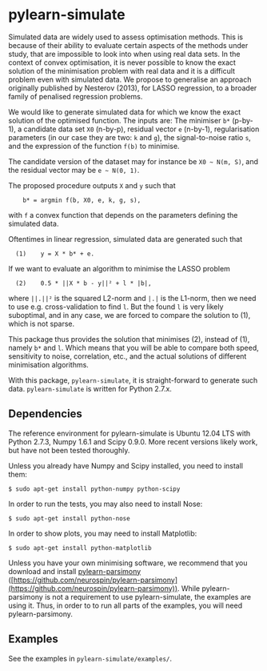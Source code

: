 pylearn-simulate
================

Simulated data are widely used to assess optimisation methods. This is because
of their ability to evaluate certain aspects of the methods under study, that
are impossible to look into when using real data sets. In the context of convex
optimisation, it is never possible to know the exact solution of the
minimisation problem with real data and it is a difficult problem even with
simulated data. We propose to generalise an approach originally published by
Nesterov (2013), for LASSO regression, to a broader family of penalised
regression problems.

We would like to generate simulated data for which we know the exact solution
of the optimised function. The inputs are: The minimiser `b*` (p-by-1), a
candidate data set `X0` (n-by-p), residual vector `e` (n-by-1), regularisation
parameters (in our case they are two: `k` and `g`), the signal-to-noise ratio
`s`, and the expression of the function `f(b)` to minimise.

The candidate version of the dataset may for instance be `X0 ~ N(m, S)`, and
the residual vector may be `e ~ N(0, 1)`.

The proposed procedure outputs `X` and `y` such that
```
    b* = argmin f(b, X0, e, k, g, s),
```
with `f` a convex function that depends on the parameters defining the
simulated data.

Oftentimes in linear regression, simulated data are generated such that
```
  (1)    y = X * b* + e.
```
If we want to evaluate an algorithm to minimise the LASSO problem
```
  (2)    0.5 * ||X * b - y||² + l * |b|,
```
where `||.||²` is the squared L2-norm and `|.|` is the L1-norm, then we need to
use e.g. cross-validation to find `l`. But the found `l` is very likely
suboptimal, and in any case, we are forced to compare the solution to (1),
which is not sparse.

This package thus provides the solution that minimises (2), instead of
(1), namely `b*` and `l`. Which means that you will be able to compare both
speed, sensitivity to noise, correlation, etc., and the actual solutions of
different minimisation algorithms.

With this package, `pylearn-simulate`, it is straight-forward to generate such
data. `pylearn-simulate` is written for Python 2.7.x.





Dependencies
------------
The reference environment for pylearn-simulate is Ubuntu 12.04 LTS with
Python 2.7.3, Numpy 1.6.1 and Scipy 0.9.0. More recent versions likely work,
but have not been tested thoroughly.

Unless you already have Numpy and Scipy installed, you need to install them:
```
$ sudo apt-get install python-numpy python-scipy
```

In order to run the tests, you may also need to install Nose:
```
$ sudo apt-get install python-nose
```

In order to show plots, you may need to install Matplotlib:
```
$ sudo apt-get install python-matplotlib
```

Unless you have your own minimising software, we recommend that you download
and install [pylearn-parsimony](https://github.com/neurospin/pylearn-parsimony)
([https://github.com/neurospin/pylearn-parsimony](https://github.com/neurospin/pylearn-parsimony)).
While pylearn-parsimony is not a requirement to use pylearn-simulate, the
examples are using it. Thus, in order to to run all parts of the examples, you
will need pylearn-parsimony.





Examples
--------
See the examples in `pylearn-simulate/examples/`.